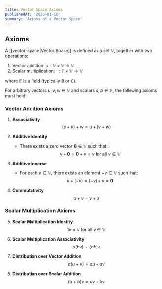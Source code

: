 ```yaml
---
title: Vector Space Axioms
publishedAt: '2025-01-16'
summary: 'Axioms of a Vector Space'
---
```


## Axioms
A [[vector-space|Vector Space]] is defined as a set $\mathbb{V}$, together with two operations:
1. Vector addition: $+: \mathbb{V} \times \mathbb{V} \to \mathbb{V}$
2. Scalar multiplication: $\cdot: \mathbb{F} \times \mathbb{V} \to \mathbb{V}$

where $\mathbb{F}$ is a field (typically $\mathbb{R}$ or $\mathbb{C}$).

For arbitrary vectors $u,v,w \in \mathbb{V}$ and scalars $a,b \in \mathbb{F}$, the following axioms must hold:

### Vector Addition Axioms

1) **Associativity**
   $$(u + v) + w = u + (v + w)$$

2) **Additive Identity**
   - There exists a zero vector $\mathbf{0} \in \mathbb{V}$ such that:
   $$v + \mathbf{0} = \mathbf{0} + v = v \text{ for all } v \in \mathbb{V}$$

3) **Additive Inverse**
   - For each $v \in \mathbb{V}$, there exists an element $-v \in \mathbb{V}$ such that:
   $$v + (-v) = (-v) + v = \mathbf{0}$$

4) **Commutativity**
   $$u + v = v + u$$

### Scalar Multiplication Axioms

5) **Scalar Multiplication Identity**
   $$1v = v \text{ for all } v \in \mathbb{V}$$

6) **Scalar Multiplication Associativity**
   $$a(bv) = (ab)v$$

7) **Distribution over Vector Addition**
   $$a(u + v) = au + av$$

8) **Distribution over Scalar Addition**
   $$(a + b)v = av + bv$$
